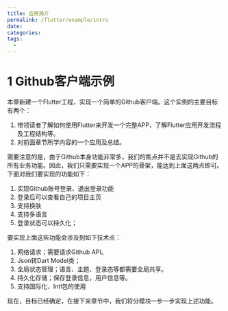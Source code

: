 ```yaml
---
title: 应用简介
permalink: /flutter/example/intro
date:
categories: 
tags: 
  - 
---
```


# 1 Github客户端示例

本章新建一个Flutter工程，实现一个简单的Github客户端。这个实例的主要目标有两个：

1. 带领读者了解如何使用Flutter来开发一个完整APP，了解Flutter应用开发流程及工程结构等。
2. 对前面章节所学内容的一个应用及总结。

需要注意的是，由于Github本身功能非常多，我们的焦点并不是去实现Github的所有业务功能。因此，我们只需要实现一个APP的骨架，能达到上面这两点即可。下面对我们要实现的功能如下：

1. 实现Github账号登录、退出登录功能
2. 登录后可以查看自己的项目主页
3. 支持换肤
4. 支持多语言
5. 登录状态可以持久化；

要实现上面这些功能会涉及到如下技术点：

1. 网络请求；需要请求Github API。
2. Json转Dart Model类；
3. 全局状态管理；语言、主题、登录态等都需要全局共享。
4. 持久化存储；保存登录信息，用户信息等。
5. 支持国际化、Intl包的使用

现在，目标已经确定，在接下来章节中，我们将分模块一步一步实现上述功能。

